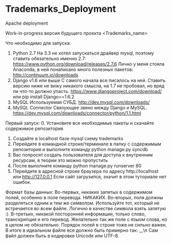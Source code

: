Trademarks_Deployment
=====================

Apache deployment


Work-in-progress версия будущего проекта <Trademarks_name>

Что необходимо для запуска:
1. Python 2.7
На 3.3 не хотел запускаться драйвер mysql, поэтому ставить обязательно именно 2.7:
https://www.python.org/download/releases/2.7.6
Лично у меня стояла Anaconda, в ней понапихано много полезных пакетов:
http://continuum.io/downloads
2. Django v1.6 или выше
С самого начала все писалось на ней. Ставить версию ниже не вижу никакого смысла, на 1.7 не пробовал, но вряд ли что-то должно упасть.
https://www.djangoproject.com/download/
или
pip install Django==1.6.2
3. MySQL
Используемая СУБД. 
http://dev.mysql.com/downloads/
4. MySQL Connector
Связующее звено между Django и MySQL.
https://dev.mysql.com/downloads/connector/python/1.1.html

Первый запуск:
0. Установите все необходимые пакеты и скачайте содержимое репозитория
1. Создайте в localhost базе mysql схему trademarks
2. Перейдите в командной строке/терминале в папку с содержимым репозитория и выполните команду python manage.py syncdb
3. Вас попросят создать пользователя для доступа к внутренним ресурсам, в теории это можно пропустить
4. После выполните команду python manage.py runserver 80
5. Перейдите в адресной строке браузера по адресу http://localhost или http://127.0.0.1
Если сайт загрузился, значит в этом туториале нет ошибок.

Формат базы данных:
Во-первых, никаких запятых в содержимом полей, особенно в поле перевода. НИКАКИХ. Во-вторых, поля должны разделяться одним и тем же символом. Используйте тот, который не встречается во всем файле. Логично в качестве символа взять запятую :). В-третьих, никакой посторонней информации, только слово, транскрипция и его перевод. Желательно так же поле с языом слова, но в целом не обязательно. Порядок полей в строке тоже не сильно важен. В итоге в идеальном файле все должно быть примерно так:
<word>,<transcription>,<translation>,<lang>\n
Сам файл должен быть в кодировке Unicode или UTF-8.
